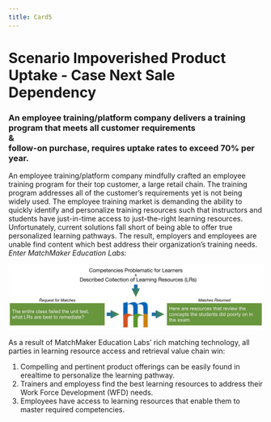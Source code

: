 ```yaml
---
title: Card5
---
```

# Scenario Impoverished Product Uptake - Case Next Sale Dependency

### An employee training/platform company delivers a training program that meets all customer requirements <br/>&<br/>follow-on purchase, requires uptake rates to exceed 70% per year.


An employee training/platform company mindfully crafted an employee training program for their top customer, a large retail chain. The training program addresses all of the customer’s requirements yet is not being widely used. The employee training market is demanding the ability to quickly identify and personalize training resources such that instructors and students have just-in-time access to just-the-right learning resources. Unfortunately, current solutions fall short of being able to offer true personalized learning pathways. The result, employers and employees are unable find content which best address their organization’s training needs.
*Enter MatchMaker Education Labs:*

![MatchMaker Locate Learning Resource Diagram](/mmassets/Learner-Prob.svg)

As a result of MatchMaker Education Labs’ rich matching technology, all parties in learning resource access and retrieval value chain win:

1. Compelling and pertinent product offerings can be easily found in erealtime to personalize the learning pathway.
2. Trainers and employess find the best learning resources to address their Work Force Development (WFD) needs.
3. Employees have access to learning resources that enable them to master required competencies.



